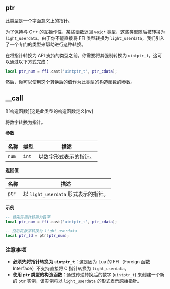 ## ptr

此类型是一个字面意义上的指针。

为了保持与 C++ 的互操作性，某些函数返回 `void*` 类型，这些类型随后被转换为 `light_userdata`。由于你不能直接将 FFI 类型转换为 `light_userdata`，我们引入了一个专门的类型来帮助进行这种转换。

在将指针转换为 API 支持的类型之前，你需要将其强制转换为 `uintptr_t`。这可以通过以下方式完成：

```lua
local ptr_num = ffi.cast('uintptr_t', ptr_cdata);
```

然后，你可以使用这个转换后的值作为此类型的构造函数的参数。

## __call

[![构造函数][这是此类型的构造函数定义]rw]

将数字转换为指针。

**参数**

| 名称 | 类型 | 描述 |
| ---- | ---- | ----------- |
| `num` | `int` | 以数字形式表示的指针。 |

**返回值**

| 名称 | 描述 |
| ---- | ----------- |
| `ptr` | 以 `light_userdata` 形式表示的指针。 |

**示例**

```lua
-- 首先将指针转换为数字
local ptr_num = ffi.cast('uintptr_t', ptr_cdata);

-- 然后将数字转换为 light_userdata
local ptr_ld = ptr(ptr_num);
```

### 注意事项

- **必须先将指针转换为 `uintptr_t`**：这是因为 Lua 的 FFI（Foreign 函数 Interface）不支持直接将 C 指针转换为 `light_userdata`。
- **使用 `ptr` 类型的构造函数**：通过传递转换后的数字 (`uintptr_t`) 来创建一个新的 `ptr` 实例，该实例将以 `light_userdata` 的形式表示原始指针。